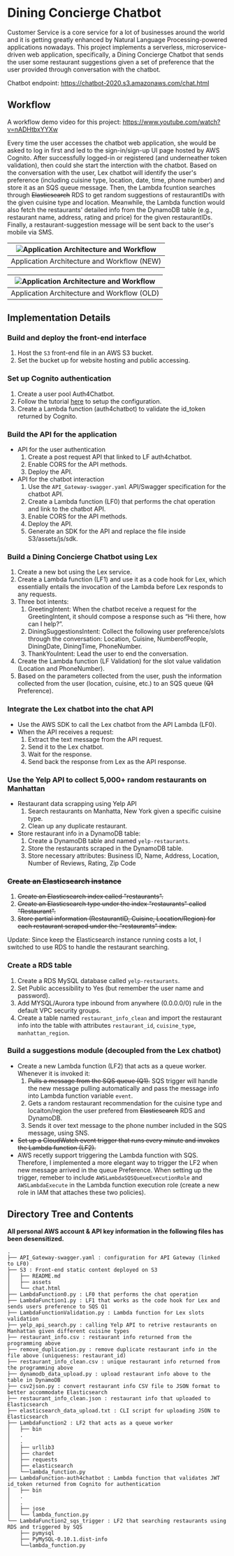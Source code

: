 # Dining Concierge Chatbot

Customer Service is a core service for a lot of businesses around the world and it is getting greatly enhanced by Natural Language Processing-powered applications nowadays. This project implements a serverless, microservice-driven web application, specifically, a Dining Concierge Chatbot that sends the user some restaurant suggestions given a set of preference that the user provided through conversation with the chatbot.

Chatbot endpoint: https://chatbot-2020.s3.amazonaws.com/chat.html

## Workflow
A workflow demo video for this project: https://www.youtube.com/watch?v=nADHtbxYYXw

Every time the user accesses the chatbot web application, she would be asked to log in first and led to the sign-in/sign-up UI page hosted by AWS Cognito. After successfully logged-in or registered (and underneather token validation), then could she start the interction with the chatbot. Based on the conversation with the user, Lex chatbot will identify the user's preference (including cuisine type, location, date, time, phone number) and store it as an SQS queue message. Then, the Lambda fcuntion searches through ~~Elasticsearch~~ RDS to get random suggestions of restaurantIDs with the given cuisine type and location. Meanwhile, the Lambda function would also fetch the restaurants' detailed info from the DynamoDB table (e.g., restaurant name, address, rating and price) for the given restaurantIDs. Finally, a restaurant-suggestion message will be sent back to the user's mobile via SMS.

|![Application Architecture and Workflow](./Dining_Concierge_Chatbot_Workflow_new.png)|
|:--:|
|Application Architecture and Workflow (NEW)|

|![Application Architecture and Workflow](./Dining_Concierge_Chatbot_Workflow.png)|
|:--:|
|Application Architecture and Workflow (OLD)|

## Implementation Details
### Build and deploy the front-end interface
1. Host the `S3` front-end file in an AWS S3 bucket.
2. Set the bucket up for website hosting and public accessing.

### Set up Cognito authentication
1. Create a user pool Auth4Chatbot.
2. Follow the tutorial [here](https://www.youtube.com/watch?v=BN3SBeqaq0g) to setup the configuration.
3. Create a Lambda function (auth4chatbot) to validate the id_token returned by Cognito.

### Build the API for the application
- API for the user authentication
   1. Create a post request API that linked to LF auth4chatbot.
   2. Enable CORS for the API methods.
   3. Deploy the API.
- API for the chatbot interaction
   1. Use the `API_Gateway-swagger.yaml` API/Swagger specification for the chatbot API.
   2. Create a Lambda function (LF0)​ that performs the chat operation and link to the chatbot API.
   3. Enable CORS for the API methods.
   4. Deploy the API.
   5. ​Generate an SDK for the API and replace the file inside S3/assets/js/sdk.

### Build a Dining Concierge Chatbot using Lex
1. Create a new bot using the Lex service.
2. Create a Lambda function (LF1) and use it as a code hook for Lex, which essentially entails the invocation of the Lambda before Lex responds to any requests.
3. Three bot intents: 
   1. GreetingIntent: When the chatbot receive a request for the GreetingIntent, it should compose a response such as “Hi there, how can I help?”.
   2. DiningSuggestionsIntent: Collect the following user preference/slots through the conversation: Location, Cuisine, NumberofPeople, DiningDate, DiningTime, PhoneNumber.
   3. ThankYouIntent: Lead the user to end the conversation.
4. Create the Lambda function (LF Validation) for the slot value validation (Location and PhoneNumber).
5. Based on the parameters collected from the user, push the information collected from the user (location, cuisine, etc.) to an SQS queue (~~Q1~~ Preference).

### Integrate the Lex chatbot into the chat API
- Use the AWS SDK to call the Lex chatbot from the API Lambda (LF0).
- When the API receives a request:
    1. Extract the text message from the API request.
    2. Send it to the Lex chatbot.
    3. Wait for the response.
    4. Send back the response from Lex as the API response.

### Use the Yelp API to collect 5,000+ random restaurants on Manhattan
- Restaurant data scrapping using Yelp API
    1. Search restaurants on Manhatta, New York given a specific cuisine type.
    2. Clean up any duplicate restaurant. 
- Store restaurant info in a DynamoDB table:
    1. Create a DynamoDB table and named `yelp-restaurants`.
    2. Store the restaurants scraped in the DynamoDB table.
    3. Store necessary attributes: Business ID, Name, Address, Location, Number of Reviews, Rating, Zip Code

### ~~Create an Elasticsearch instance~~
1. ~~Create an Elasticsearch index called "restaurants".~~
2. ~~Create an Elasticsearch type under the index "restaurants" called "Restaurant".~~
3. ~~Store partial information (RestaurantID, Cuisine, Location/Region) for each restaurant scraped under the "restaurants" index.~~

Update: Since keep the Elasticsearch instance running costs a lot, I switched to use RDS to handle the restaurant searching.

### Create a RDS table
1. Create a RDS MySQL database called `yelp-restaurants`.
2. Set Public accessibility to Yes (but remember the user name and password).
3. Add MYSQL/Aurora type inbound from anywhere (0.0.0.0/0) rule in the default VPC security groups.
4. Create a table named `restaurant_info_clean` and import the restaurant info into the table with attributes `restaurant_id`, `cuisine_type`, `manhattan_region`.

### Build a suggestions module (decoupled from the Lex chatbot)
- Create a new Lambda function (LF2) that acts as a queue worker. Whenever it is invoked it:
    1. ~~Pulls a message from the SQS queue (Q1).~~ SQS trigger will handle the new message pulling automatically and pass the message info into Lambda function variable `event`.
    2. Gets a random restaurant recommendation for the cuisine type and locaiton/region the user prefered from ~~Elasticsearch~~ RDS and DynamoDB.
    3. Sends it over text message to the phone number included in the SQS message, using SNS.
- ~~Set up a CloudWatch event trigger that runs every minute and invokes the Lambda function (LF2).~~
- AWS recetly support triggering the Lambda function with SQS. Therefore, I implemented a more elegant way to trigger the LF2 when new message arrived in the queue Preference. When setting up the trigger, remeber to include `AWSLambdaSQSQueueExecutionRole` and `AWSLambdaExecute` in the Lambda function execution role (create a new role in IAM that attaches these two policies).


## Directory Tree and Contents

**All personal AWS account & API key information in the following files has been desensitized.**

```
.
├── API_Gateway-swagger.yaml : configuration for API Gateway (linked to LF0)
├── S3 : Front-end static content deployed on S3
│   ├── README.md
│   ├── assets
│   └── chat.html
├── LambdaFunction0.py : LF0 that performs the chat operation
├── LambdaFunction1.py : LF1 that works as the code hook for Lex and sends users preference to SQS Q1
├── LambdaFunctionValidation.py : Lambda function for Lex slots validation
├── yelp_api_search.py : calling Yelp API to retrive restaurants on Manhattan given different cuisine types
├── restaurant_info.csv : restaurant info returned from the programming above
├── remove_duplication.py : remove duplicate restaurant info in the file above (uniqueness: restaurant_id)
├── restaurant_info_clean.csv : unique restaurant info returned from the programming above
├── dynamodb_data_upload.py : upload restaurant info above to the table in DynamoDB
├── csv2json.py : convert restaurant info CSV file to JSON format to better accommodate Elasticsearch
├── restaurant_info_clean.json : restaurant info that uploaded to Elasticsearch
├── elasticsearch_data_upload.txt : CLI script for uploading JSON to Elasticsearch
├── LambdaFunction2 : LF2 that acts as a queue worker
│   ├── bin
│   .
│   .
│   ├── urllib3
│   ├── chardet
│   ├── requests
│   ├── elasticsearch
│   └──lambda_function.py
├── LambdaFunction-auth4chatbot : Lambda function that validates JWT id_token returned from Cognito for authentication
│   ├── bin
│   .
│   .
│   ├── jose
│   └── lambda_function.py
└── LambdaFunction2_sqs_trigger : LF2 that searching restaurants using RDS and triggered by SQS
    ├── pymysql
    ├── PyMySQL-0.10.1.dist-info
    └──lambda_function.py
```